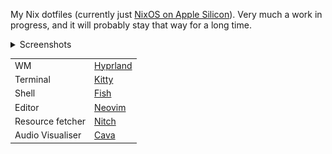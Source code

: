My Nix dotfiles (currently just [NixOS on Apple Silicon](https://nixos.wiki/wiki/NixOS_on_ARM/Apple_Silicon_Macs)). Very much a work in progress, and it will probably stay that way for a long time.

<details>
    <summary>Screenshots</summary>
    <img src="./home/screenshots/nitch_and_cava.png">
    <img src="./home/screenshots/neovim.png.png">
</details>

| | |
| - | - |
| WM               | [Hyprland](https://hyprland.org) |
| Terminal         | [Kitty](https://sw.kovidgoyal.net/kitty) |
| Shell            | [Fish](https://fishshell.com/docs/current) |
| Editor           | [Neovim](https://neovim.io) |
| Resource fetcher | [Nitch](https://github.com/ssleert/nitch) |
| Audio Visualiser | [Cava](https://github.com/karlstav/cava) |
